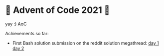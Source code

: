 # 🎄 Advent of Code 2021 🎄


yay :) [AoC](https://adventofcode.com/)

Achievements so far:
- First Bash solution submission on the reddit solution megathread: [day 1](https://www.reddit.com/r/adventofcode/comments/r66vow/comment/hn7n58u/?utm_source=share&utm_medium=web2x&context=3) [day 2](https://www.reddit.com/r/adventofcode/comments/r6zd93/comment/hn7npsq/?utm_source=share&utm_medium=web2x&context=3)
